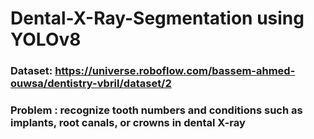 # Dental-X-Ray-Segmentation using YOLOv8
### Dataset: https://universe.roboflow.com/bassem-ahmed-ouwsa/dentistry-vbril/dataset/2
### Problem : recognize tooth numbers and conditions such as implants, root canals, or crowns in dental X-ray

